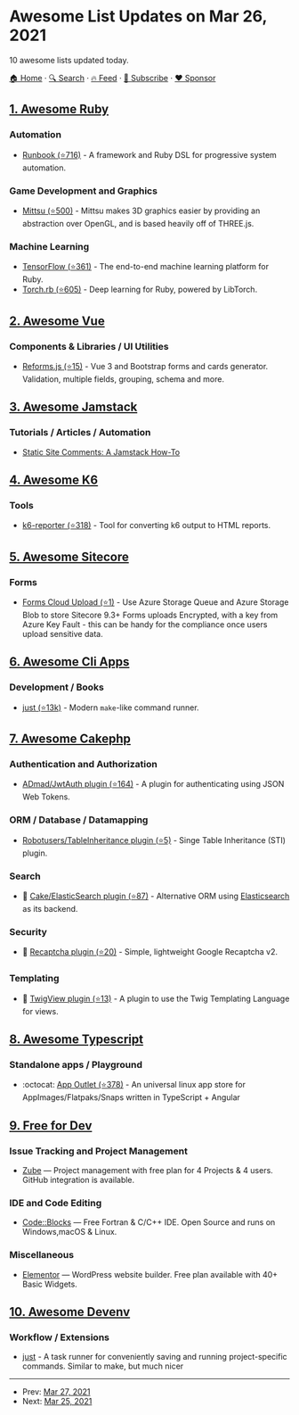 # Awesome List Updates on Mar 26, 2021

10 awesome lists updated today.

[🏠 Home](/README.md) · [🔍 Search](https://www.trackawesomelist.com/search/) · [🔥 Feed](https://www.trackawesomelist.com/rss.xml) · [📮 Subscribe](https://trackawesomelist.us17.list-manage.com/subscribe?u=d2f0117aa829c83a63ec63c2f&id=36a103854c) · [❤️  Sponsor](https://github.com/sponsors/theowenyoung)



## [1. Awesome Ruby](/content/markets/awesome-ruby/README.md)

### Automation

*   [Runbook (⭐716)](https://github.com/braintree/runbook) - A framework and Ruby DSL for progressive system automation.

### Game Development and Graphics

*   [Mittsu (⭐500)](https://github.com/jellymann/mittsu) - Mittsu makes 3D graphics easier by providing an abstraction over OpenGL, and is based heavily off of THREE.js.

### Machine Learning

*   [TensorFlow (⭐361)](https://github.com/ankane/tensorflow) - The end-to-end machine learning platform for Ruby.
*   [Torch.rb (⭐605)](https://github.com/ankane/torch.rb) - Deep learning for Ruby, powered by LibTorch.

## [2. Awesome Vue](/content/vuejs/awesome-vue/README.md)

### Components & Libraries / UI Utilities

*   [Reforms.js (⭐15)](https://github.com/empla/reforms) - Vue 3 and Bootstrap forms and cards generator. Validation, multiple fields, grouping, schema and more.

## [3. Awesome Jamstack](/content/automata/awesome-jamstack/README.md)

### Tutorials / Articles / Automation

*   [Static Site Comments: A Jamstack How-To](https://snipcart.com/blog/jamstack-static-site-comments)

## [4. Awesome K6](/content/grafana/awesome-k6/README.md)

### Tools

*   [k6-reporter (⭐318)](https://github.com/benc-uk/k6-reporter) - Tool for converting k6 output to HTML reports.

## [5. Awesome Sitecore](/content/MartinMiles/awesome-sitecore/README.md)

### Forms

*   [Forms Cloud Upload (⭐1)](https://github.com/jbluemink/Sitecore-Forms-Cloud-Upload) - Use Azure Storage Queue and Azure Storage Blob to store Sitecore 9.3+ Forms uploads Encrypted, with a key from Azure Key Fault - this can be handy for the compliance once users upload sensitive data.

## [6. Awesome Cli Apps](/content/agarrharr/awesome-cli-apps/README.md)

### Development / Books

*   [just (⭐13k)](https://github.com/casey/just) - Modern `make`-like command runner.

## [7. Awesome Cakephp](/content/FriendsOfCake/awesome-cakephp/README.md)

### Authentication and Authorization

*   [ADmad/JwtAuth plugin (⭐164)](https://github.com/ADmad/cakephp-jwt-auth) - A plugin for authenticating using JSON Web Tokens.

### ORM / Database / Datamapping

*   [Robotusers/TableInheritance plugin (⭐5)](https://github.com/robotusers/cakephp-table-inheritance) - Singe Table Inheritance (STI) plugin.

### Search

*   🍰 [Cake/ElasticSearch plugin (⭐87)](https://github.com/cakephp/elastic-search) - Alternative ORM using [Elasticsearch](https://www.elastic.co/) as its backend.

### Security

*   🍰 [Recaptcha plugin (⭐20)](https://github.com/ctlabvn/Recaptcha) - Simple, lightweight Google Recaptcha v2.

### Templating

*   🍰 [TwigView plugin (⭐13)](https://github.com/cakephp/twig-view) - A plugin to use the Twig Templating Language for views.

## [8. Awesome Typescript](/content/dzharii/awesome-typescript/README.md)

### Standalone apps / Playground

*   :octocat: [App Outlet (⭐378)](https://github.com/app-outlet/app-outlet) - An universal linux app store for AppImages/Flatpaks/Snaps written in TypeScript + Angular

## [9. Free for Dev](/content/ripienaar/free-for-dev/README.md)

### Issue Tracking and Project Management

*   [Zube](https://zube.io) — Project management with free plan for 4 Projects & 4 users. GitHub integration is available.

### IDE and Code Editing

*   [Code::Blocks](https://codeblocks.org) — Free Fortran & C/C++ IDE. Open Source and runs on Windows,macOS & Linux.

### Miscellaneous

*   [Elementor](https://elementor.com) — WordPress website builder. Free plan available with 40+ Basic Widgets.

## [10. Awesome Devenv](/content/jondot/awesome-devenv/README.md)

### Workflow / Extensions

*   [just](https://github/casey/just) - A task runner for conveniently saving and running project-specific commands. Similar to make, but much nicer

---

- Prev: [Mar 27, 2021](/content/2021/03/27/README.md)
- Next: [Mar 25, 2021](/content/2021/03/25/README.md)